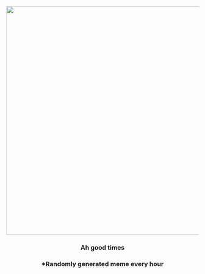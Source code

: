 <p align="center">
        <img src="https://i.redd.it/arxg2smsbhh91.jpg" width="600" height="600">
        </p>
        <h3 align="center">Ah good times</h3>
        <h3 align="center">*Randomly generated meme every hour</h3>
    